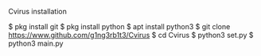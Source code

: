 Cvirus installation

$ pkg install git
$ pkg install python
$ apt install python3
$ git clone https://www.github.com/g1ng3rb1t3/Cvirus
$ cd Cvirus
$ python3 set.py
$ python3 main.py
